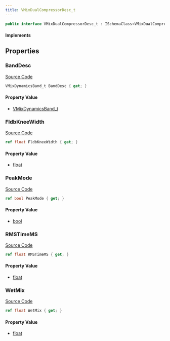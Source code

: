 ```yaml
---
title: VMixDualCompressorDesc_t
---
```


```csharp
public interface VMixDualCompressorDesc_t : ISchemaClass<VMixDualCompressorDesc_t>, ISchemaField, ISchemaClass, INativeHandle
```

#### Implements

## Properties

### BandDesc

[Source Code](https://github.com/swiftly-solution/swiftlys2/blob/beta/managed/src/SwiftlyS2.Generated/Schemas/Interfaces/VMixDualCompressorDesc_t.cs#L24)

```csharp
VMixDynamicsBand_t BandDesc { get; }
```

#### Property Value

- [VMixDynamicsBand_t](/docs/api/shared/schemadefinitions/vmixdynamicsband_t)

### FldbKneeWidth

[Source Code](https://github.com/swiftly-solution/swiftlys2/blob/beta/managed/src/SwiftlyS2.Generated/Schemas/Interfaces/VMixDualCompressorDesc_t.cs#L18)

```csharp
ref float FldbKneeWidth { get; }
```

#### Property Value

- [float](https://learn.microsoft.com/dotnet/api/system.single)

### PeakMode

[Source Code](https://github.com/swiftly-solution/swiftlys2/blob/beta/managed/src/SwiftlyS2.Generated/Schemas/Interfaces/VMixDualCompressorDesc_t.cs#L22)

```csharp
ref bool PeakMode { get; }
```

#### Property Value

- [bool](https://learn.microsoft.com/dotnet/api/system.boolean)

### RMSTimeMS

[Source Code](https://github.com/swiftly-solution/swiftlys2/blob/beta/managed/src/SwiftlyS2.Generated/Schemas/Interfaces/VMixDualCompressorDesc_t.cs#L16)

```csharp
ref float RMSTimeMS { get; }
```

#### Property Value

- [float](https://learn.microsoft.com/dotnet/api/system.single)

### WetMix

[Source Code](https://github.com/swiftly-solution/swiftlys2/blob/beta/managed/src/SwiftlyS2.Generated/Schemas/Interfaces/VMixDualCompressorDesc_t.cs#L20)

```csharp
ref float WetMix { get; }
```

#### Property Value

- [float](https://learn.microsoft.com/dotnet/api/system.single)

